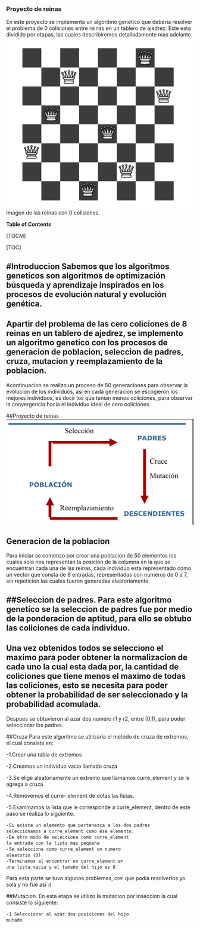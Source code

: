 ### Proyecto de reinas
En este proyecto se implementa un algoritmo genetico que deberia 
resolver el problema de 0 colisiones entre reinas en un tablero
de ajedrez. Este esta dividido por etapas, las cuales describiremos
detalladamente mas adelante.
![img_1.png](img_1.png)
Imagen de las reinas con 0 colisiones.

**Table of Contents**

[TOCM]

[TOC]

#Introduccion
Sabemos que los algoritmos geneticos son algoritmos de optimización
búsqueda y aprendizaje
inspirados en los procesos de evolución natural
y evolución genética.
---
 Apartir del problema de las cero coliciones de 8 reinas en un
tablero de ajedrez, se implemento un algoritmo
genetico con los procesos de generacion de poblacion,
seleccion de padres, cruza, mutacion y reemplazamiento
de la poblacion.
----
Acontinuacion se realizo un proceso de 
50 generaciones para observar la evolucion de los 
individuos, asi en cada generacion se 
escogieron los mejores individuos,
es decir los que tenian menos coliciones,
para observar la convergencia hacia el individuo ideal
de cero coliciones.

##Proyecto de reinas
![img_2.png](img_2.png)
## Generacion de la poblacion
Para iniciar se comenzo por crear una poblacion de
50 elementos los cuales solo nos representan la posicion
de la columna en la que se encuentran cada una
de las reinas, cada individuo esta representado 
como un vector que consta de 8 entradas, 
representadas con numeros de 0 a 7, sin repeticion
las cuales fueron generadas aleatoriamente.

##Seleccion de padres.
Para este algoritmo genetico se la seleccion 
de padres fue por medio de la ponderacion de 
aptitud, para ello se obtubo las coliciones
de cada individuo.
----
Una vez obtenidos todos se selecciono el maximo 
para poder obtener la normalizacion de cada uno
la cual esta dada por, la cantidad de coliciones que 
tiene menos el maximo de todas las coliciones, esto se 
necesita para poder obtener la probabilidad de ser
seleccionado y la probabilidad acomulada.
----
Despues se obtuvieron al azar dos numero r1 y r2, 
entre [0,1), para poder seleccionar los padres.

##Cruza
Para este algoritmo se utilizaria el metodo de cruza
de extremos, el cual consiste en:

-1.Crear una tabla de extremos

-2.Creamos un individuo vacio llamado cruza

-3.Se elige aleatoriamente un extremo que llamamos
curre_element y se le agrega a cruza

-4.Removemos el curre-.element de dotas las listas.

-5.Examinamos la lista que le corresponde a 
curre_element, dentro de este paso se realiza lo 
siguiente.

    -Si existe un elemento que pertenezca a los dos padres 
    seleccionamos a curre_element como ese elemento.
    -De otro modo de selecciona como curre_element
    la entrada con la lista mas pequeña
    -Se selecciona como curre_element un numero 
    aleatorio (3)
    -Terminamos al encontrar un curre_element en 
    una lista vacia y el tamaño del hijo es 8 
Para esta parte se tuvo algunos problemas, crei que
podia resolverlos yo sola y no fue asi :(

##Mutacion.
En esta etapa se utilizo la mutacion por inseccion
la cual  consiste lo siguiente:

    -1 Seleccionar al azar dos posiciones del hijo
    mutado 
